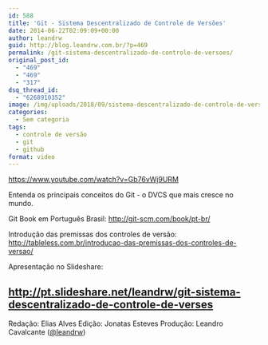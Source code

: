 ```yaml
---
id: 588
title: 'Git - Sistema Descentralizado de Controle de Versões'
date: 2014-06-22T02:09:09+00:00
author: leandrw
guid: http://blog.leandrw.com.br/?p=469
permalink: /git-sistema-descentralizado-de-controle-de-versoes/
original_post_id:
  - "469"
  - "469"
  - "317"
dsq_thread_id:
  - "6268910352"
image: /img/uploads/2018/09/sistema-descentralizado-de-controle-de-versc3b5es-700x430.png
categories:
  - Sem categoria
tags:
  - controle de versão
  - git
  - github
format: video
---
```

https://www.youtube.com/watch?v=Gb76vWj9URM

Entenda os principais conceitos do Git - o DVCS que mais cresce no mundo.
<!--more-->

Git Book em Português Brasil:
<a href="http://git-scm.com/book/pt-br/" target="_blank" rel="noopener">http://git-scm.com/book/pt-br/</a>

Introdução das premissas dos controles de versão:
<a href="http://tableless.com.br/introducao-das-premissas-dos-controles-de-versao/" target="_blank" rel="noopener">http://tableless.com.br/introducao-das-premissas-dos-controles-de-versao/</a>

Apresentação no Slideshare:
<h2><a href="http://pt.slideshare.net/leandrw/git-sistema-descentralizado-de-controle-de-verses" target="_blank" rel="noopener">http://pt.slideshare.net/leandrw/git-sistema-descentralizado-de-controle-de-verses</a></h2>
Redação: Elias Alves
Edição: Jonatas Esteves
Produção: Leandro Cavalcante (<a title="Twitter" href="http://twitter.com/leandrw" target="_blank" rel="noopener">@leandrw</a>)
